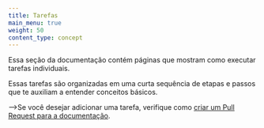 ```yaml
---
title: Tarefas
main_menu: true
weight: 50
content_type: concept
---
```


<!-- overview -->

Essa seção da documentação contém páginas que mostram como executar tarefas individuais.

Essas tarefas são organizadas em uma curta sequência de etapas e passos que te auxiliam a entender conceitos básicos.

-->Se você desejar adicionar uma tarefa, verifique como
[criar um Pull Request para a documentação](/docs/contribute/new-content/open-a-pr/).
